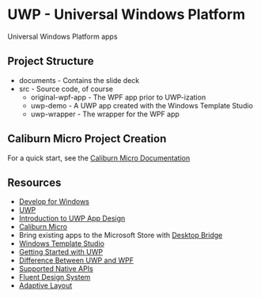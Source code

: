 # UWP - Universal Windows Platform

Universal Windows Platform apps

## Project Structure

* documents - Contains the slide deck
* src - Source code, of course
    * original-wpf-app - The WPF app prior to UWP-ization
    * uwp-demo - A UWP app created with the Windows Template Studio
    * uwp-wrapper - The wrapper for the WPF app

## Caliburn Micro Project Creation

For a quick start, see the [Caliburn Micro Documentation](https://caliburnmicro.com/documentation/nuget)

## Resources

* [Develop for Windows](https://dev.windows.com)
* [UWP](https://docs.microsoft.com/en-us/windows/uwp/)
* [Introduction to UWP App Design](https://docs.microsoft.com/en-us/windows/uwp/design/basics/design-and-ui-intro)
* [Caliburn Micro](https://caliburnmicro.com/)
* Bring existing apps to the Microsoft Store with [Desktop Bridge](https://developer.microsoft.com/en-us/windows/bridges/desktop)
* [Windows Template Studio](https://marketplace.visualstudio.com/items?itemName=WASTeamAccount.WindowsTemplateStudio)
* [Getting Started with UWP](https://channel9.msdn.com/Shows/On-NET/Getting-started-with-UWP?wt.mc_id=AID627586_QSG_SCL_244352)
* [Difference Between UWP and WPF](https://github.com/jbe2277/waf/wiki/UWP-vs.-WPF)
* [Supported Native APIs](https://docs.microsoft.com/en-us/windows/uwp/porting/desktop-to-uwp-supported-api)
* [Fluent Design System](https://docs.microsoft.com/en-us/windows/uwp/design/fluent-design-system/)
* [Adaptive Layout](https://docs.microsoft.com/en-us/windows/uwp/design/basics/xaml-basics-adaptive-layout)